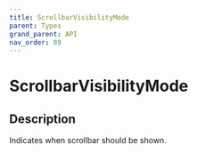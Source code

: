 ```yaml
---
title: ScrollbarVisibilityMode
parent: Types
grand_parent: API
nav_order: 89
---
```


# ScrollbarVisibilityMode

## Description

Indicates when scrollbar should be shown.
